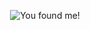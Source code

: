 <p align="center">
  <img src="https://media.giphy.com/media/vJcecZJ4oWKdO/giphy.gif" alt="You found me!"/>
</p>
